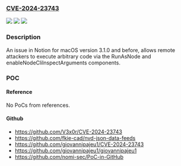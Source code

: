 ### [CVE-2024-23743](https://cve.mitre.org/cgi-bin/cvename.cgi?name=CVE-2024-23743)
![](https://img.shields.io/static/v1?label=Product&message=n%2Fa&color=blue)
![](https://img.shields.io/static/v1?label=Version&message=n%2Fa&color=blue)
![](https://img.shields.io/static/v1?label=Vulnerability&message=n%2Fa&color=brighgreen)

### Description

An issue in Notion for macOS version 3.1.0 and before, allows remote attackers to execute arbitrary code via the RunAsNode and enableNodeClilnspectArguments components.

### POC

#### Reference
No PoCs from references.

#### Github
- https://github.com/V3x0r/CVE-2024-23743
- https://github.com/fkie-cad/nvd-json-data-feeds
- https://github.com/giovannipajeu1/CVE-2024-23743
- https://github.com/giovannipajeu1/giovannipajeu1
- https://github.com/nomi-sec/PoC-in-GitHub

